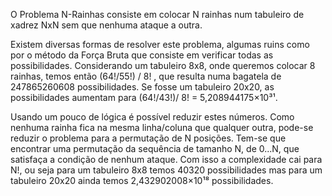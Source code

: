 O Problema N-Rainhas consiste em colocar N rainhas num tabuleiro de xadrez NxN sem que nenhuma ataque a outra.

Existem diversas formas de resolver este problema, algumas ruins como por o método da Força Bruta que consiste em verificar todas as possibilidades. Considerando um tabuleiro 8x8, onde queremos colocar 8 rainhas, temos então (64!/55!) / 8! , que resulta numa bagatela de 247865260608 possibilidades.
Se fosse um tabuleiro 20x20, as possibilidades aumentam para (64!/43!)/ 8! = 5,208944175×10³¹.

Usando um pouco de lógica é possível reduzir estes números. Como nenhuma rainha fica na mesma linha/coluna que qualquer outra, pode-se reduzir o problema para a permutação de N posições. Tem-se que encontrar uma permutação da sequência de tamanho N, de 0...N, que satisfaça a condição de nenhum ataque.
Com isso a complexidade cai para N!, ou seja para um tabuleiro 8x8 temos 40320 possibilidades mas para um tabuleiro 20x20 ainda temos 2,432902008×10¹⁸ possibilidades.
